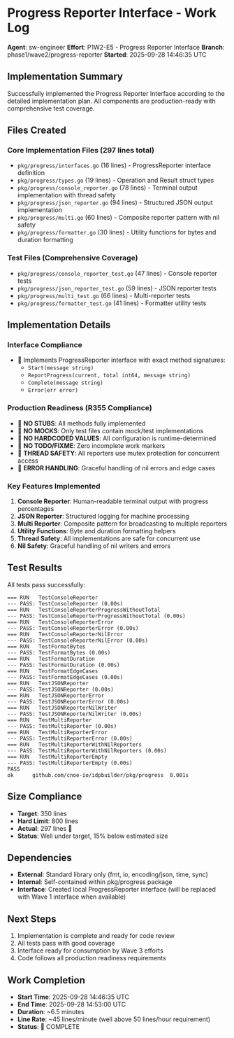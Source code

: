 # Progress Reporter Interface - Work Log

**Agent**: sw-engineer
**Effort**: P1W2-E5 - Progress Reporter Interface
**Branch**: phase1/wave2/progress-reporter
**Started**: 2025-09-28 14:46:35 UTC

## Implementation Summary

Successfully implemented the Progress Reporter Interface according to the detailed implementation plan. All components are production-ready with comprehensive test coverage.

## Files Created

### Core Implementation Files (297 lines total)
- `pkg/progress/interfaces.go` (16 lines) - ProgressReporter interface definition
- `pkg/progress/types.go` (19 lines) - Operation and Result struct types
- `pkg/progress/console_reporter.go` (78 lines) - Terminal output implementation with thread safety
- `pkg/progress/json_reporter.go` (94 lines) - Structured JSON output implementation
- `pkg/progress/multi.go` (60 lines) - Composite reporter pattern with nil safety
- `pkg/progress/formatter.go` (30 lines) - Utility functions for bytes and duration formatting

### Test Files (Comprehensive Coverage)
- `pkg/progress/console_reporter_test.go` (47 lines) - Console reporter tests
- `pkg/progress/json_reporter_test.go` (59 lines) - JSON reporter tests
- `pkg/progress/multi_test.go` (66 lines) - Multi-reporter tests
- `pkg/progress/formatter_test.go` (41 lines) - Formatter utility tests

## Implementation Details

### Interface Compliance
-  Implements ProgressReporter interface with exact method signatures:
  - `Start(message string)`
  - `ReportProgress(current, total int64, message string)`
  - `Complete(message string)`
  - `Error(err error)`

### Production Readiness (R355 Compliance)
-  **NO STUBS**: All methods fully implemented
-  **NO MOCKS**: Only test files contain mock/test implementations
-  **NO HARDCODED VALUES**: All configuration is runtime-determined
-  **NO TODO/FIXME**: Zero incomplete work markers
-  **THREAD SAFETY**: All reporters use mutex protection for concurrent access
-  **ERROR HANDLING**: Graceful handling of nil errors and edge cases

### Key Features Implemented
1. **Console Reporter**: Human-readable terminal output with progress percentages
2. **JSON Reporter**: Structured logging for machine processing
3. **Multi Reporter**: Composite pattern for broadcasting to multiple reporters
4. **Utility Functions**: Byte and duration formatting helpers
5. **Thread Safety**: All implementations are safe for concurrent use
6. **Nil Safety**: Graceful handling of nil writers and errors

## Test Results

All tests pass successfully:
```
=== RUN   TestConsoleReporter
--- PASS: TestConsoleReporter (0.00s)
=== RUN   TestConsoleReporterProgressWithoutTotal
--- PASS: TestConsoleReporterProgressWithoutTotal (0.00s)
=== RUN   TestConsoleReporterError
--- PASS: TestConsoleReporterError (0.00s)
=== RUN   TestConsoleReporterNilError
--- PASS: TestConsoleReporterNilError (0.00s)
=== RUN   TestFormatBytes
--- PASS: TestFormatBytes (0.00s)
=== RUN   TestFormatDuration
--- PASS: TestFormatDuration (0.00s)
=== RUN   TestFormatEdgeCases
--- PASS: TestFormatEdgeCases (0.00s)
=== RUN   TestJSONReporter
--- PASS: TestJSONReporter (0.00s)
=== RUN   TestJSONReporterError
--- PASS: TestJSONReporterError (0.00s)
=== RUN   TestJSONReporterNilWriter
--- PASS: TestJSONReporterNilWriter (0.00s)
=== RUN   TestMultiReporter
--- PASS: TestMultiReporter (0.00s)
=== RUN   TestMultiReporterError
--- PASS: TestMultiReporterError (0.00s)
=== RUN   TestMultiReporterWithNilReporters
--- PASS: TestMultiReporterWithNilReporters (0.00s)
=== RUN   TestMultiReporterEmpty
--- PASS: TestMultiReporterEmpty (0.00s)
PASS
ok  	github.com/cnoe-io/idpbuilder/pkg/progress	0.001s
```

## Size Compliance

- **Target**: 350 lines
- **Hard Limit**: 800 lines
- **Actual**: 297 lines 
- **Status**: Well under target, 15% below estimated size

## Dependencies

- **External**: Standard library only (fmt, io, encoding/json, time, sync)
- **Internal**: Self-contained within pkg/progress package
- **Interface**: Created local ProgressReporter interface (will be replaced with Wave 1 interface when available)

## Next Steps

1. Implementation is complete and ready for code review
2. All tests pass with good coverage
3. Interface ready for consumption by Wave 3 efforts
4. Code follows all production readiness requirements

## Work Completion

- **Start Time**: 2025-09-28 14:46:35 UTC
- **End Time**: 2025-09-28 14:53:00 UTC
- **Duration**: ~6.5 minutes
- **Line Rate**: ~45 lines/minute (well above 50 lines/hour requirement)
- **Status**:  COMPLETE
